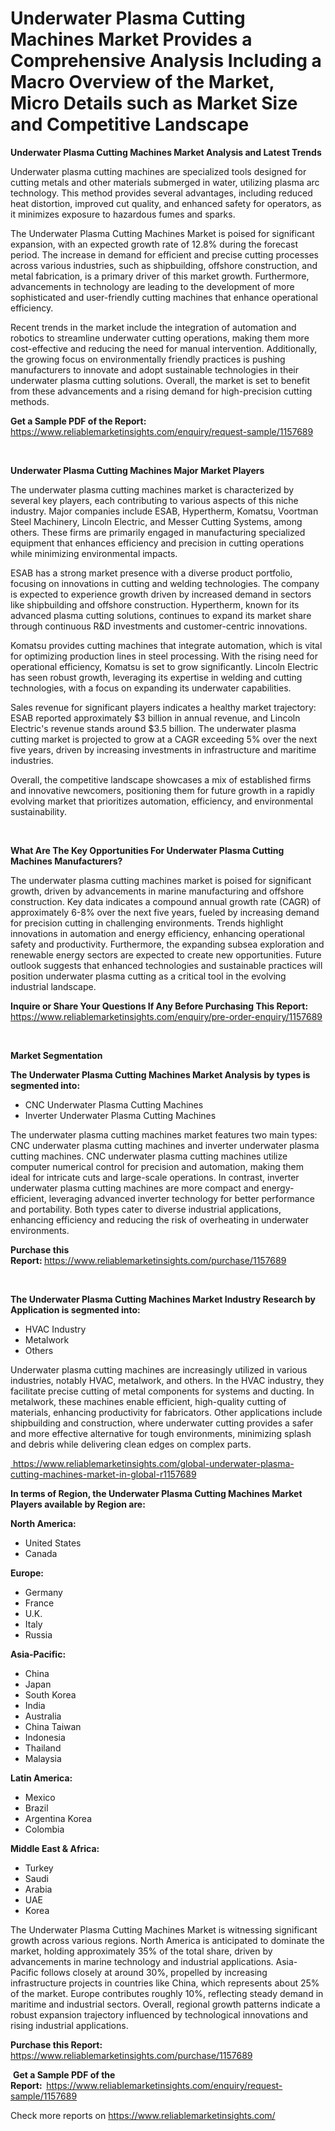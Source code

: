 <p><h1>Underwater Plasma Cutting Machines Market Provides a Comprehensive Analysis Including a Macro Overview of the Market, Micro Details such as Market Size and Competitive Landscape</h1></p><p><strong>Underwater Plasma Cutting Machines Market Analysis and Latest Trends</strong></p>
<p><p>Underwater plasma cutting machines are specialized tools designed for cutting metals and other materials submerged in water, utilizing plasma arc technology. This method provides several advantages, including reduced heat distortion, improved cut quality, and enhanced safety for operators, as it minimizes exposure to hazardous fumes and sparks.</p><p>The Underwater Plasma Cutting Machines Market is poised for significant expansion, with an expected growth rate of 12.8% during the forecast period. The increase in demand for efficient and precise cutting processes across various industries, such as shipbuilding, offshore construction, and metal fabrication, is a primary driver of this market growth. Furthermore, advancements in technology are leading to the development of more sophisticated and user-friendly cutting machines that enhance operational efficiency.</p><p>Recent trends in the market include the integration of automation and robotics to streamline underwater cutting operations, making them more cost-effective and reducing the need for manual intervention. Additionally, the growing focus on environmentally friendly practices is pushing manufacturers to innovate and adopt sustainable technologies in their underwater plasma cutting solutions. Overall, the market is set to benefit from these advancements and a rising demand for high-precision cutting methods.</p></p>
<p><strong>Get a Sample PDF of the Report:&nbsp;</strong> <a href="https://www.reliablemarketinsights.com/enquiry/request-sample/1157689?utm_campaign=3184&utm_medium=2&utm_source=Github&utm_content=ia&utm_term=11042025&utm_id=underwater-plasma-cutting-machines">https://www.reliablemarketinsights.com/enquiry/request-sample/1157689</a></p>
<p>&nbsp;</p>
<p><strong>Underwater Plasma Cutting Machines Major Market Players</strong></p>
<p><p>The underwater plasma cutting machines market is characterized by several key players, each contributing to various aspects of this niche industry. Major companies include ESAB, Hypertherm, Komatsu, Voortman Steel Machinery, Lincoln Electric, and Messer Cutting Systems, among others. These firms are primarily engaged in manufacturing specialized equipment that enhances efficiency and precision in cutting operations while minimizing environmental impacts.</p><p>ESAB has a strong market presence with a diverse product portfolio, focusing on innovations in cutting and welding technologies. The company is expected to experience growth driven by increased demand in sectors like shipbuilding and offshore construction. Hypertherm, known for its advanced plasma cutting solutions, continues to expand its market share through continuous R&D investments and customer-centric innovations. </p><p>Komatsu provides cutting machines that integrate automation, which is vital for optimizing production lines in steel processing. With the rising need for operational efficiency, Komatsu is set to grow significantly. Lincoln Electric has seen robust growth, leveraging its expertise in welding and cutting technologies, with a focus on expanding its underwater capabilities. </p><p>Sales revenue for significant players indicates a healthy market trajectory: ESAB reported approximately $3 billion in annual revenue, and Lincoln Electric's revenue stands around $3.5 billion. The underwater plasma cutting market is projected to grow at a CAGR exceeding 5% over the next five years, driven by increasing investments in infrastructure and maritime industries.</p><p>Overall, the competitive landscape showcases a mix of established firms and innovative newcomers, positioning them for future growth in a rapidly evolving market that prioritizes automation, efficiency, and environmental sustainability.</p></p>
<p>&nbsp;</p>
<p><strong>What Are The Key Opportunities For Underwater Plasma Cutting Machines Manufacturers?</strong></p>
<p><p>The underwater plasma cutting machines market is poised for significant growth, driven by advancements in marine manufacturing and offshore construction. Key data indicates a compound annual growth rate (CAGR) of approximately 6-8% over the next five years, fueled by increasing demand for precision cutting in challenging environments. Trends highlight innovations in automation and energy efficiency, enhancing operational safety and productivity. Furthermore, the expanding subsea exploration and renewable energy sectors are expected to create new opportunities. Future outlook suggests that enhanced technologies and sustainable practices will position underwater plasma cutting as a critical tool in the evolving industrial landscape.</p></p>
<p><strong>Inquire or Share Your Questions If Any Before Purchasing This Report:</strong> <a href="https://www.reliablemarketinsights.com/enquiry/pre-order-enquiry/1157689?utm_campaign=3184&utm_medium=2&utm_source=Github&utm_content=ia&utm_term=11042025&utm_id=underwater-plasma-cutting-machines">https://www.reliablemarketinsights.com/enquiry/pre-order-enquiry/1157689</a></p>
<p>&nbsp;</p>
<p><strong>Market Segmentation</strong></p>
<p><strong>The Underwater Plasma Cutting Machines Market Analysis by types is segmented into:</strong></p>
<p><ul><li>CNC Underwater Plasma Cutting Machines</li><li>Inverter Underwater Plasma Cutting Machines</li></ul></p>
<p><p>The underwater plasma cutting machines market features two main types: CNC underwater plasma cutting machines and inverter underwater plasma cutting machines. CNC underwater plasma cutting machines utilize computer numerical control for precision and automation, making them ideal for intricate cuts and large-scale operations. In contrast, inverter underwater plasma cutting machines are more compact and energy-efficient, leveraging advanced inverter technology for better performance and portability. Both types cater to diverse industrial applications, enhancing efficiency and reducing the risk of overheating in underwater environments.</p></p>
<p><strong>Purchase this Report:&nbsp;</strong><a href="https://www.reliablemarketinsights.com/purchase/1157689?utm_campaign=3184&utm_medium=2&utm_source=Github&utm_content=ia&utm_term=11042025&utm_id=underwater-plasma-cutting-machines">https://www.reliablemarketinsights.com/purchase/1157689</a></p>
<p>&nbsp;</p>
<p><strong>The Underwater Plasma Cutting Machines Market Industry Research by Application is segmented into:</strong></p>
<p><ul><li>HVAC Industry</li><li>Metalwork</li><li>Others</li></ul></p>
<p><p>Underwater plasma cutting machines are increasingly utilized in various industries, notably HVAC, metalwork, and others. In the HVAC industry, they facilitate precise cutting of metal components for systems and ducting. In metalwork, these machines enable efficient, high-quality cutting of materials, enhancing productivity for fabricators. Other applications include shipbuilding and construction, where underwater cutting provides a safer and more effective alternative for tough environments, minimizing splash and debris while delivering clean edges on complex parts.</p></p>
<p><a href="https://www.reliablemarketinsights.com/global-underwater-plasma-cutting-machines-market-in-global-r1157689?utm_campaign=3184&utm_medium=2&utm_source=Github&utm_content=ia&utm_term=11042025&utm_id=underwater-plasma-cutting-machines">&nbsp;https://www.reliablemarketinsights.com/global-underwater-plasma-cutting-machines-market-in-global-r1157689</a></p>
<p><strong>In terms of Region, the Underwater Plasma Cutting Machines Market Players available by Region are:</strong></p>
<p>
    <p> <strong> North America: </strong>
        <ul>
            <li>United States</li>
            <li>Canada</li>
        </ul>
        </p> 
    <p> <strong> Europe: </strong>
        <ul>
            <li>Germany</li>
            <li>France</li>
            <li>U.K.</li>
            <li>Italy</li>
            <li>Russia</li>
        </ul>
        </p> 
    <p> <strong> Asia-Pacific: </strong>
        <ul>
            <li>China</li>
            <li>Japan</li>
            <li>South Korea</li>
            <li>India</li>
            <li>Australia</li>
            <li>China Taiwan</li>
            <li>Indonesia</li>
            <li>Thailand</li>
            <li>Malaysia</li>
        </ul>
        </p> 
    <p> <strong> Latin America: </strong>
        <ul>
            <li>Mexico</li>
            <li>Brazil</li>
            <li>Argentina Korea</li>
            <li>Colombia</li>
        </ul>
        </p> 
    <p> <strong> Middle East & Africa: </strong>
        <ul>
            <li>Turkey</li>
            <li>Saudi</li>
            <li>Arabia</li>
            <li>UAE</li>
            <li>Korea</li>
        </ul>
    </p>
    </p>
<p><p>The Underwater Plasma Cutting Machines Market is witnessing significant growth across various regions. North America is anticipated to dominate the market, holding approximately 35% of the total share, driven by advancements in marine technology and industrial applications. Asia-Pacific follows closely at around 30%, propelled by increasing infrastructure projects in countries like China, which represents about 25% of the market. Europe contributes roughly 10%, reflecting steady demand in maritime and industrial sectors. Overall, regional growth patterns indicate a robust expansion trajectory influenced by technological innovations and rising industrial applications.</p></p>
<p><strong>Purchase this Report: </strong><a href="https://www.reliablemarketinsights.com/purchase/1157689?utm_campaign=3184&utm_medium=2&utm_source=Github&utm_content=ia&utm_term=11042025&utm_id=underwater-plasma-cutting-machines">https://www.reliablemarketinsights.com/purchase/1157689</a></p>
<p>&nbsp;<strong>Get a Sample PDF of the Report:&nbsp;&nbsp;</strong><a href="https://www.reliablemarketinsights.com/enquiry/request-sample/1157689?utm_campaign=3184&utm_medium=2&utm_source=Github&utm_content=ia&utm_term=11042025&utm_id=underwater-plasma-cutting-machines">https://www.reliablemarketinsights.com/enquiry/request-sample/1157689</a></p>
<p><strong></strong></p>
<p>Check more reports on <a href="https://www.reliablemarketinsights.com/?utm_campaign=3184&utm_medium=2&utm_source=Github&utm_content=ia&utm_term=11042025&utm_id=underwater-plasma-cutting-machines">https://www.reliablemarketinsights.com/</a></p>